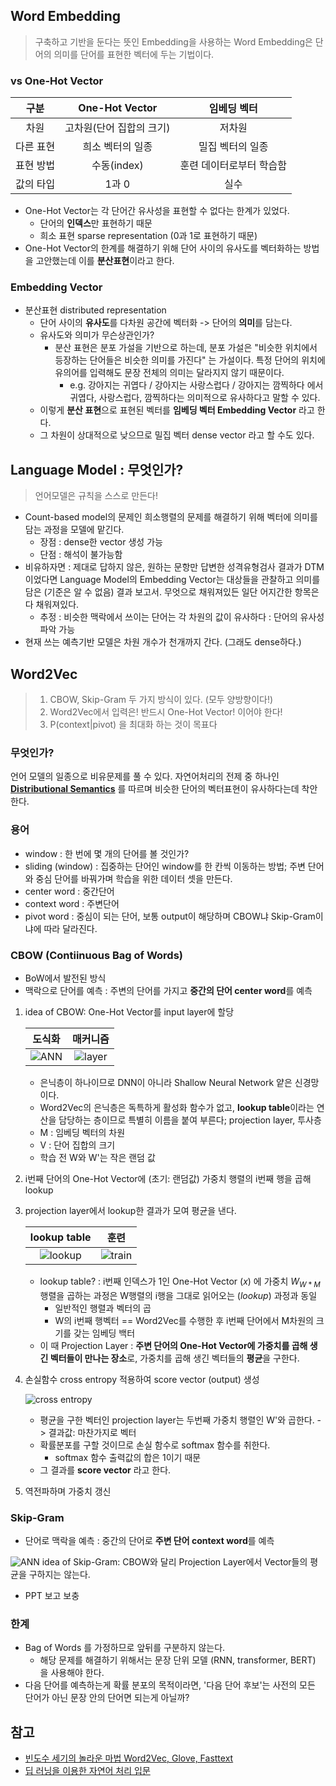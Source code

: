 ## Word Embedding
> 구축하고 기반을 둔다는 뜻인 Embedding을 사용하는 Word Embedding은 단어의 의미를 단어를 표현한 벡터에 두는 기법이다. 

### vs One-Hot Vector
|구분| One-Hot Vector |	임베딩 벡터 |
|:-:|:-:|:-:|
|차원 |	고차원(단어 집합의 크기)  |	저차원  |
|다른 표현|	희소 벡터의 일종  |	밀집 벡터의 일종 |
|표현 방법|	수동(index)	| 훈련 데이터로부터 학습함 |
|값의 타입|	1과 0	| 실수 |

- One-Hot Vector는 각 단어간 유사성을 표현할 수 없다는 한계가 있었다.
    - 단어의 **인덱스**만 표현하기 때문
    - 희소 표현 sparse representation (0과 1로 표현하기 때문)
- One-Hot Vector의 한계를 해결하기 위해 단어 사이의 유사도를 벡터화하는 방법을 고안했는데 이를 **분산표현**이라고 한다.

### Embedding Vector
- 분산표현 distributed representation
    - 단어 사이의 **유사도**를 다차원 공간에 벡터화 -> 단어의 **의미**를 담는다.
    - 유사도와 의미가 무슨상관인가?
        - 분산 표현은 분포 가설을 기반으로 하는데, 분포 가설은 "비슷한 위치에서 등장하는 단어들은 비슷한 의미를 가진다" 는 가설이다. 특정 단어의 위치에 유의어를 입력해도 문장 전체의 의미는 달라지지 않기 때문이다.
            - e.g. 강아지는 귀엽다 / 강아지는 사랑스럽다 / 강아지는 깜찍하다 에서 귀엽다, 사랑스럽다, 깜찍하다는 의미적으로 유사하다고 말할 수 있다.
    - 이렇게 **분산 표현**으로 표현된 벡터를 **임베딩 벡터 Embedding Vector** 라고 한다.
    - 그 차원이 상대적으로 낮으므로 밀집 벡터 dense vector 라고 할 수도 있다.


## Language Model : 무엇인가?
> 언어모델은 규칙을 스스로 만든다!  
- Count-based model의 문제인 희소행렬의 문제를 해결하기 위해 벡터에 의미를 담는 과정을 모델에 맡긴다. 
    - 장점 : dense한 vector 생성 가능
    - 단점 : 해석이 불가능함
- 비유하자면 : 제대로 답하지 않은, 원하는 문항만 답변한 성격유형검사 결과가 DTM이었다면 Language Model의 Embedding Vector는 대상들을 관찰하고 의미를 담은 (기준은 알 수 없음) 결과 보고서. 무엇으로 채워져있든 일단 어지간한 항목은 다 채워져있다.
    - 추정 : 비슷한 맥락에서 쓰이는 단어는 각 차원의 값이 유사하다 : 단어의 유사성 파악 가능
- 현재 쓰는 예측기반 모델은 차원 개수가 천개까지 간다. (그래도 dense하다.)

    
## Word2Vec
> 1. CBOW, Skip-Gram 두 가지 방식이 있다. (모두 양방향이다!)  
> 2. Word2Vec에서 입력은! 반드시 One-Hot Vector! 이어야 한다!  
> 3. P(context|pivot) 을 최대화 하는 것이 목표다

### 무엇인가?
언어 모델의 일종으로 비유문제를 풀 수 있다. 자연어처리의 전제 중 하나인 <u>**Distributional Semantics**</u> 를 따르며 비슷한 단어의 벡터표현이 유사하다는데 착안한다.

### 용어
- window : 한 번에 몇 개의 단어를 볼 것인가?
- sliding (window) : 집중하는 단어인 window를 한 칸씩 이동하는 방법; 주변 단어와 중심 단어를 바꿔가며 학습을 위한 데이터 셋을 만든다.
- center word : 중간단어
- context word : 주변단어
- pivot word : 중심이 되는 단어, 보통 output이 해당하며 CBOW냐 Skip-Gram이냐에 따라 달라진다.

### CBOW (Contiinuous Bag of Words)
- BoW에서 발전된 방식
- 맥락으로 단어를 예측 : 주변의 단어를 가지고 **중간의 단어 center word**를 예측


1. idea of CBOW: One-Hot Vector를 input layer에 할당

    |도식화|매커니즘|
    |:-:|:-:|
    |![ANN](https://wikidocs.net/images/page/22660/word2vec_renew_1.PNG)|![layer](https://wikidocs.net/images/page/22660/word2vec_renew_2.PNG)|
    - 은닉층이 하나이므로 DNN이 아니라 Shallow Neural Network 얕은 신경망이다.
    - Word2Vec의 은닉층은 독특하게 활성화 함수가 없고, **lookup table**이라는 연산을 담당하는 층이므로 특별히 이름을 붙여 부른다; projection layer, 투사층
    - M : 임베딩 벡터의 차원
    - V : 단어 집합의 크기
    - 학습 전 W와 W'는 작은 랜덤 값

2. i번째 단어의 One-Hot Vector에 (초기: 랜덤값) 가중치 행렬의 i번째 행을 곱해 lookup
3. projection layer에서 lookup한 결과가 모여 평균을 낸다.

    |lookup table|훈련|
    |:-:|:-:|
    |![lookup](https://wikidocs.net/images/page/22660/word2vec_renew_3.PNG)|![train](https://wikidocs.net/images/page/22660/word2vec_renew_4.PNG)|

    - lookup table? : i번째 인덱스가 1인 One-Hot Vector ($x$) 에 가중치 $W_{W * M}$ 행렬을 곱하는 과정은 W행렬의 i행을 그대로 읽어오는 (*lookup*) 과정과 동일
        - 일반적인 행렬과 벡터의 곱
        - W의 i번째 행벡터 == Word2Vec를 수행한 후 i번째 단어에서 M차원의 크기를 갖는 임베딩 백터
    - 이 때 Projection Layer : **주변 단어의 One-Hot Vector에 가중치를 곱해 생긴 벡터들이 만나는 장소**로, 가중치를 곱해 생긴 벡터들의 **평균**을 구한다.

4. 손실함수 cross entropy 적용하여 score vector (output) 생성

    ![cross entropy](https://wikidocs.net/images/page/22660/word2vec_renew_5.PNG)
    - 평균을 구한 벡터인 projection layer는 두번째 가중치 행렬인 W'와 곱한다. -> 결과값: 마찬가지로 벡터
    - 확률분포를 구할 것이므로 손실 함수로 softmax 함수를 취한다.
        - softmax 함수 출력값의 합은 1이기 때문
    - 그 결과를 **score vector** 라고 한다.

5. 역전파하며 가중치 갱신


### Skip-Gram
- 단어로 맥락을 예측 : 중간의 단어로 **주변 단어 context word**를 예측

![ANN](https://wikidocs.net/images/page/22660/word2vec_renew_6.PNG)
idea of Skip-Gram: CBOW와 달리 Projection Layer에서 Vector들의 평균을 구하지는 않는다.
- PPT 보고 보충

### 한계
- Bag of Words 를 가정하므로 앞뒤를 구분하지 않는다.
    - 해당 문제를 해결하기 위해서는 문장 단위 모델 (RNN, transformer, BERT) 을 사용해야 한다.
- 다음 단어를 예측하는게 확률 분포의 목적이라면, '다음 단어 후보'는 사전의 모든 단어가 아닌 문장 안의 단어면 되는게 아닐까?


## 참고
- [빈도수 세기의 놀라운 마법 Word2Vec, Glove, Fasttext](https://ratsgo.github.io/from%20frequency%20to%20semantics/2017/03/11/embedding/)
- [딥 러닝을 이용한 자연어 처리 입문](https://wikidocs.net/22660)
